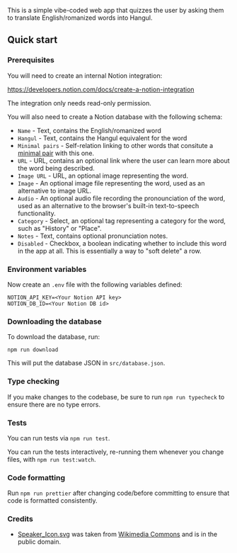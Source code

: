 This is a simple vibe-coded web app that quizzes the user by asking
them to translate English/romanized words into Hangul.

## Quick start

### Prerequisites

You will need to create an internal Notion integration:

https://developers.notion.com/docs/create-a-notion-integration

The integration only needs read-only permission.

You will also need to create a Notion database with the following
schema:

- `Name` - Text, contains the English/romanized word
- `Hangul` - Text, contains the Hangul equivalent for the word
- `Minimal pairs` - Self-relation linking to other words that
  consitute a [minimal pair][] with this one.
- `URL` - URL, contains an optional link where the user can
  learn more about the word being described.
- `Image URL` - URL, an optional image representing the word.
- `Image` - An optional image file representing the word, used
  as an alternative to image URL.
- `Audio` - An optional audio file recording the pronounciation
  of the word, used as an alternative to the browser's
  built-in text-to-speech functionality.
- `Category` - Select, an optional tag representing a
  category for the word, such as "History" or "Place".
- `Notes` - Text, contains optional pronunciation notes.
- `Disabled` - Checkbox, a boolean indicating whether to
  include this word in the app at all. This is essentially
  a way to "soft delete" a row.

[minimal pair]: https://en.wikipedia.org/wiki/Minimal_pair

### Environment variables

Now create an `.env` file with the following variables defined:

```
NOTION_API_KEY=<Your Notion API key>
NOTION_DB_ID=<Your Notion DB id>
```

### Downloading the database

To download the database, run:

```
npm run download
```

This will put the database JSON in `src/database.json`.

### Type checking

If you make changes to the codebase, be sure to run `npm run typecheck`
to ensure there are no type errors.

### Tests

You can run tests via `npm run test`.

You can run the tests interactively, re-running them whenever you change
files, with `npm run test:watch`.

### Code formatting

Run `npm run prettier` after changing code/before committing
to ensure that code is formatted consistently.

### Credits

- [Speaker_Icon.svg](src/assets/Speaker_Icon.svg) was taken from
  [Wikimedia Commons](https://commons.wikimedia.org/wiki/File:Speaker_Icon.svg)
  and is in the public domain.
